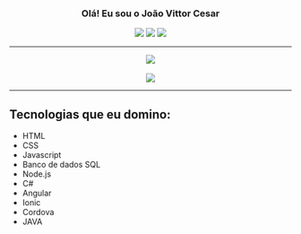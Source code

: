 <h3 align="center">
Olá! Eu sou o João Vittor Cesar
</h3>

<div align="center">    
  <div> 
  <a href="https://instagram.com/joaovittor_cesar" target="_blank"><img src="https://img.shields.io/badge/-Instagram-%23E4405F?style=for-the-badge&logo=instagram&logoColor=white" target="_blank"></a>
 <a href="https://discord.com/users/878286817617649756" target="_blank"><img src="https://img.shields.io/badge/Discord-7289DA?style=for-the-badge&logo=discord&logoColor=white" target="_blank"></a> 
  <a href = "angelnoiteiro@gmail.com"><img src="https://img.shields.io/badge/-Gmail-%23333?style=for-the-badge&logo=gmail&logoColor=white" target="_blank"></a>
</div>
</div>

---

<div align="center">
<img src="https://github-readme-stats.vercel.app/api?username=joaovittorcesar&show_icons=true&title_color=0080ff&icon_color=0080ff&count_private=false&theme=tokyonight&locale=pt-BR" />
</div>

<br/>

<div align="center">
<img src="https://github-readme-stats.vercel.app/api/top-langs/?username=joaovittorcesar&layout=donut-vertical&show_icons=true&title_color=0080ff&icon_color=0080ff&count_private=false&theme=tokyonight&locale=pt-BR" />
</div>

---

## Tecnologias que eu domino:

- HTML
- CSS
- Javascript
- Banco de dados SQL
- Node.js
- C#
- Angular
- Ionic
- Cordova
- JAVA
